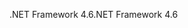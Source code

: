 <span data-ttu-id="9df40-101">.NET Framework 4.6</span><span class="sxs-lookup"><span data-stu-id="9df40-101">.NET Framework 4.6</span></span>